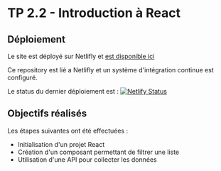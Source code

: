 # TP 2.2 - Introduction à React

## Déploiement
Le site est déployé sur Netlifly et [est disponible ici](https://kaleidoscopic-rabanadas-2ac13e.netlify.app/)

Ce repository est lié a Netlifly et un système d'intégration continue est configuré.

Le status du dernier déploiement est : [![Netlify Status](https://api.netlify.com/api/v1/badges/69d78c19-8f14-4ee4-b177-b906c92f67dd/deploy-status)](https://app.netlify.com/sites/kaleidoscopic-rabanadas-2ac13e/deploys)

## Objectifs réalisés

Les étapes suivantes ont été effectuées :
- Initialisation d'un projet React
- Création d'un composant permettant de filtrer une liste
- Utilisation d'une API pour collecter les données


